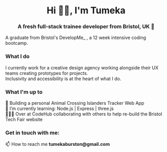 <h1 align="center">Hi 👋🏻, I'm Tumeka </h1>
<h3 align="center">A fresh full-stack trainee developer from Bristol, UK 💫</h3>
<p>A graduate from Bristol's DevelopMe_ , a 12 week intensive coding bootcamp. </p>

### What I do
I currently work for a creative design agency working alongside their UX teams creating prototypes for projects. 
<br>Inclusivity and accessibility is at the heart of what I do. 

### What I'm up to
👾 Building a personal Animal Crossing Islanders Tracker Web App <br>
🌱 I’m currently learning: Node.js | Express | three.js <br>
👩🏻‍💻 Over at CodeHub collaborating with others to help re-build the Bristol Tech Fair website

<h3 align="left">Get in touch with me:</h3>
<p>📫 How to reach me <strong>tumekaburston@gmail.com</strong></p>


